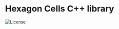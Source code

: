 # Hexagon Cells C++ library

 [![License](https://img.shields.io/github/license/Project-10/hCell.svg)](LICENSE)
